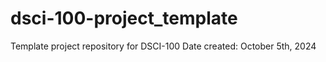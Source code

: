 # dsci-100-project_template
Template project repository for DSCI-100
Date created: October 5th, 2024
